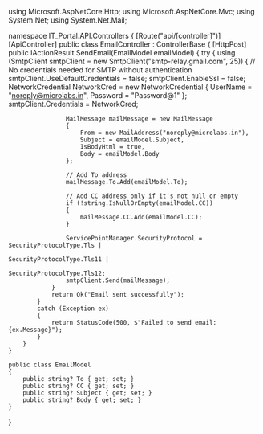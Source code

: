 using Microsoft.AspNetCore.Http;
using Microsoft.AspNetCore.Mvc;
using System.Net;
using System.Net.Mail;

namespace IT_Portal.API.Controllers
{
    [Route("api/[controller]")]
    [ApiController]
    public class EmailController : ControllerBase
    {
        [HttpPost]
        public IActionResult SendEmail(EmailModel emailModel)
        {
            try
            {
                using (SmtpClient smtpClient = new SmtpClient("smtp-relay.gmail.com", 25))
                {
                    // No credentials needed for SMTP without authentication
                    smtpClient.UseDefaultCredentials = false;
                    smtpClient.EnableSsl = false;
                    NetworkCredential NetworkCred = new NetworkCredential
                    {
                        UserName = "noreply@microlabs.in",
                        Password = "Password@1"
                    };
                    smtpClient.Credentials = NetworkCred;

                    MailMessage mailMessage = new MailMessage
                    {
                        From = new MailAddress("noreply@microlabs.in"),
                        Subject = emailModel.Subject,
                        IsBodyHtml = true,
                        Body = emailModel.Body
                    };
                    
                    // Add To address
                    mailMessage.To.Add(emailModel.To);

                    // Add CC address only if it's not null or empty
                    if (!string.IsNullOrEmpty(emailModel.CC))
                    {
                        mailMessage.CC.Add(emailModel.CC);
                    }

                    ServicePointManager.SecurityProtocol = SecurityProtocolType.Tls | 
                                                           SecurityProtocolType.Tls11 | 
                                                           SecurityProtocolType.Tls12;
                    smtpClient.Send(mailMessage);
                }
                return Ok("Email sent successfully");
            }
            catch (Exception ex)
            {
                return StatusCode(500, $"Failed to send email: {ex.Message}");
            }
        }
    }

    public class EmailModel
    {
        public string? To { get; set; }
        public string? CC { get; set; }
        public string? Subject { get; set; }
        public string? Body { get; set; }
    }
}

